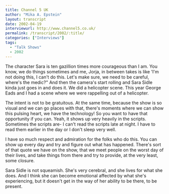```yaml
---
title: Channel 5 UK
author: "Mika A. Epstein"
layout: transcript
date: 2002-04-19
interviewurl: http://www.channel5.co.uk/
permalink: /transcript/2002/:title/
categories: ["Interviews"]
tags:
  - "Talk Shows"
  - 2002
---
```


The character Sara is ten gazillion times more courageous than I am. You know, we do things sometimes and me, Jorja, in between takes is like 'I'm not doing this, I can't do this. Let's make sure, we need to be careful, where's the medic?" And then the camera's start rolling and Sara Sidle kinda just goes in and does it. We did a helicopter scene. This year George Eads and I had a scene where we were rappelling out of a helicopter.

The intent is not to be gratuitous. At the same time, because the show is so visual and we can go places with that, there's moments where we can show this pulsing heart, we have the technology! So you want to have that opportunity if you can. Yeah, it shows up very heavily in the scripts. Sometimes the scripts are- I can't read the scripts late at night. I have to read them earlier in the day or I don't sleep very well.

I have so much respect and admiration for the folks who do this. You can show up every day and try and figure out what has happened. There's sort of that quote we have on the show, that we meet people on the worst day of their lives, and take things from there and try to provide, at the very least, some closure.

Sara Sidle is not squeamish. She's very cerebral, and she lives for what she does. And I think she can become emotional affected by what she's experiencing, but it doesn't get in the way of her ability to be there, to be present.